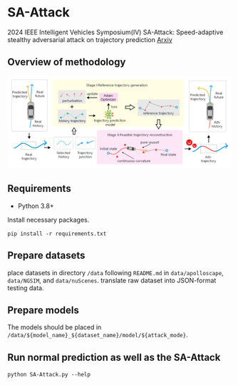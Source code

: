 # SA-Attack
2024 IEEE Intelligent Vehicles Symposium(IV) SA-Attack: Speed-adaptive stealthy adversarial attack on trajectory prediction
[Arxiv](https://arxiv.org/abs/2404.12612)
## Overview of methodology
![SA-Attack](img/Method_Overview.jpeg)
## Requirements

* Python 3.8+

Install necessary packages.
```
pip install -r requirements.txt
```
## Prepare datasets
place datasets in directory `/data` following `README.md` in `data/apolloscape`, `data/NGSIM`, and `data/nuScenes`.
translate raw dataset into JSON-format testing data.

## Prepare models
The models should be placed in `/data/${model_name}_${dataset_name}/model/${attack_mode}`.

## Run normal prediction as well as the SA-Attack
```
python SA-Attack.py --help
```
